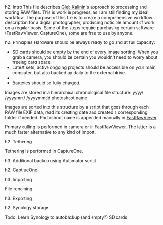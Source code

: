 h2. Intro
This file describes [Gleb Kalinin](http://glebkalinin.ru/)'s approach to processing and storing RAW files. This is work in progress, as I am still finding my ideal workflow. The purpose of this file is to create a comprehensive workflow description for a digital photographer, producing noticible amount of work on a regular basis. Some of the steps require purchasing certain software (FastRawViewer, CaptureOne), some are free to use by anyone.

h2. Principles
Hardware should be always ready to go and at full capacity:
* SD cards should be empty by the end of every image sorting. When you grab a camera, you should be certain you wouldn't need to worry about freeing card space.
* Latest sets, active ongoing projects should be accessible on your main computer, but also backed up daily to the external drive.
* 
* Batteries should be fully charged.

Images are stored in a hierarchical chronological file structure:
yyyy/
  /yyyymm/
    /yyyymmdd photoshoot name

Images are sorted into this structure by a script that goes through each RAW file EXIF data, read its creating date and created a corresponding folder if needed. Photoshoot name is appended manually in [FastRawViever](https://www.fastrawviewer.com).

Primary culling is performed in camera or in FastRawViewer. The latter is a much faster alternative to any kind of import. 


h2. Tethering

Tethering is performed in CaptureOne.

h3. Additional backup using Automator script

h2. CaptrueOne

h3. Importing

File renaming

h3. Exporting

h2. Synology storage

Todo: Learn Synology to autobackup (and empty?) SD cards

